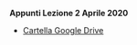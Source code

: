 **Appunti Lezione 2 Aprile 2020**

- [Cartella Google Drive](https://drive.google.com/drive/folders/0B--_h5RB_vmyR3FnajlkSE1zNG8?usp=sharing)
